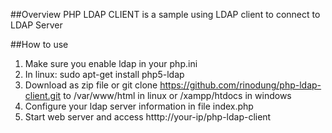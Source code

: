 ##Overview
PHP LDAP CLIENT is a sample using LDAP client to connect to LDAP Server

##How to use
1. Make sure you enable ldap in your php.ini
2. In linux: sudo apt-get install php5-ldap
3. Download as zip file or git clone https://github.com/rinodung/php-ldap-client.git to /var/www/html in linux or /xampp/htdocs in windows
4. Configure your ldap server information in file index.php
5. Start web server and access htttp://your-ip/php-ldap-client
